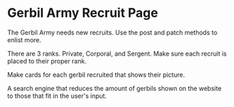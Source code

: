 # Gerbil Army Recruit Page

The Gerbil Army needs new recruits.
Use the post and patch methods to enlist more.

There are 3 ranks.  Private, Corporal, and Sergent.
Make sure each recruit is placed to their proper rank.

Make cards for each gerbil recruited that shows their picture.

A search engine that reduces the amount of gerbils shown on the website to those
that fit in the user's input.